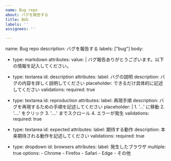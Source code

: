```yaml
---
name: Bug repo
about: バグを報告する
title: BUG
labels: ''
assignees: ''

---
```


name: Bug repo
description: バグを報告する
labels: ["bug"]
body:
  - type: markdown
    attributes:
      value: |
        バグ報告ありがとうございます。以下の情報を記入してください。

  - type: textarea
    id: description
    attributes:
      label: バグの説明
      description: バグの内容を詳しく説明してください
      placeholder: できるだけ具体的に記述してください
    validations:
      required: true

  - type: textarea
    id: reproduction
    attributes:
      label: 再現手順
      description: バグを再現するための手順を記述してください
      placeholder: |
        1. '...' に移動
        2. '....' をクリック
        3. '....' までスクロール
        4. エラーが発生
    validations:
      required: true

  - type: textarea
    id: expected
    attributes:
      label: 期待する動作
      description: 本来期待される動作を記述してください
    validations:
      required: true

  - type: dropdown
    id: browsers
    attributes:
      label: 発生したブラウザ
      multiple: true
      options:
        - Chrome
        - Firefox
        - Safari
        - Edge
        - その他
